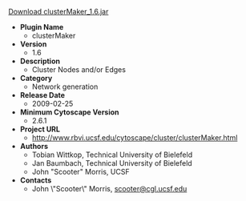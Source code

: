 <a href="clusterMaker_1.6.jar">Download clusterMaker_1.6.jar</a>

* __Plugin Name__
  * clusterMaker
* __Version__
  * 1.6
* __Description__
  * Cluster Nodes and/or Edges
* __Category__
  * Network generation
* __Release Date__
  * 2009-02-25
* __Minimum Cytoscape Version__
  * 2.6.1
* __Project URL__
  * http://www.rbvi.ucsf.edu/cytoscape/cluster/clusterMaker.html
* __Authors__
  * Tobian Wittkop, Technical University of Bielefeld
  * Jan Baumbach, Technical University of Bielefeld
  * John "Scooter" Morris, UCSF
* __Contacts__
  * John \\\"Scooter\\\" Morris, scooter@cgl.ucsf.edu
